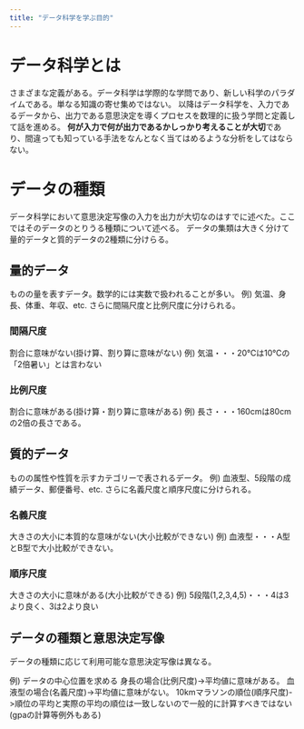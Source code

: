 ```yaml
---
title: "データ科学を学ぶ目的"
---
```

# データ科学とは
さまざまな定義がある。データ科学は学際的な学問であり、新しい科学のパラダイムである。単なる知識の寄せ集めではない。
以降はデータ科学を、入力であるデータから、出力である意思決定を導くプロセスを数理的に扱う学問と定義して話を進める。
**何が入力で何が出力であるかしっかり考えることが大切**であり、間違っても知っている手法をなんとなく当てはめるような分析をしてはならない。

# データの種類
データ科学において意思決定写像の入力を出力が大切なのはすでに述べた。ここではそのデータのとりうる種類について述べる。
データの集類は大きく分けて量的データと質的データの2種類に分けらる。

## 量的データ
ものの量を表すデータ。数学的には実数で扱われることが多い。
例) 気温、身長、体重、年収、etc.
さらに間隔尺度と比例尺度に分けられる。
### 間隔尺度
割合に意味がない(掛け算、割り算に意味がない)
例) 気温・・・20℃は10℃の「2倍暑い」とは言わない
### 比例尺度
割合に意味がある(掛け算・割り算に意味がある)
例) 長さ・・・160cmは80cmの2倍の長さである。

## 質的データ
ものの属性や性質を示すカテゴリーで表されるデータ。
例) 血液型、5段階の成績データ、郵便番号、etc.
さらに名義尺度と順序尺度に分けられる。
### 名義尺度
大きさの大小に本質的な意味がない(大小比較ができない)
例) 血液型・・・A型とB型で大小比較ができない。
### 順序尺度
大きさの大小に意味がある(大小比較ができる)
例) 5段階(1,2,3,4,5)・・・4は3より良く、3は2より良い

## データの種類と意思決定写像
データの種類に応じて利用可能な意思決定写像は異なる。

例) データの中心位置を求める
身長の場合(比例尺度)->平均値に意味がある。
血液型の場合(名義尺度)->平均値に意味がない。
10kmマラソンの順位(順序尺度)->順位の平均と実際の平均の順位は一致しないので一般的に計算すべきではない(gpaの計算等例外もある)